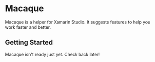 # Macaque

Macaque is a helper for Xamarin Studio. It suggests features to help
you work faster and better.

## Getting Started

Macaque isn't ready just yet. Check back later!